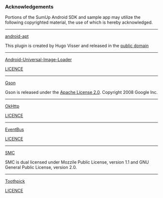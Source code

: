 ### Acknowledgements

Portions of the SumUp Android SDK and sample app may utilize the following copyrighted material, the use of which is hereby acknowledged.

---

[android-apt](https://bitbucket.org/hvisser/android-apt)

This plugin is created by Hugo Visser and released in the [public domain](http://unlicense.org/)

---

[Android-Universal-Image-Loader](https://github.com/nostra13/Android-Universal-Image-Loader)

[LICENCE](https://github.com/nostra13/Android-Universal-Image-Loader/blob/master/LICENSE)

---

[Gson](https://github.com/google/gson/)

Gson is released under the [Apache License 2.0](http://www.apache.org/licenses/LICENSE-2.0). Copyright 2008 Google Inc.

---

[OkHttp](https://github.com/square/okhttp)

[LICENCE](https://github.com/square/okhttp/blob/master/LICENSE.txt)

---

[EventBus](https://github.com/greenrobot/EventBus)

[LICENCE](https://github.com/greenrobot/EventBus/blob/master/LICENSE)

---

[SMC](http://smc.sourceforge.net/)

SMC is dual licensed under Mozzile Public License, version 1.1 and GNU General Public License, version 2.0.

---

[Toothpick](https://github.com/stephanenicolas/toothpick/)

[LICENCE](https://github.com/stephanenicolas/toothpick/blob/master/LICENSE)